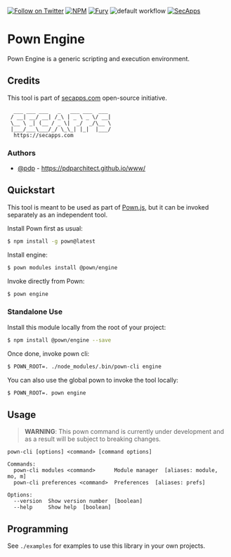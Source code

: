 [![Follow on Twitter](https://img.shields.io/twitter/follow/pownjs.svg?logo=twitter)](https://twitter.com/pownjs)
[![NPM](https://img.shields.io/npm/v/@pown/engine.svg)](https://www.npmjs.com/package/@pown/engine)
[![Fury](https://img.shields.io/badge/version-2x%20Fury-red.svg)](https://github.com/pownjs/lobby)
![default workflow](https://github.com/pownjs/engine/actions/workflows/default.yaml/badge.svg)
[![SecApps](https://img.shields.io/badge/credits-SecApps-black.svg)](https://secapps.com)

# Pown Engine

Pown Engine is a generic scripting and execution environment.

## Credits

This tool is part of [secapps.com](https://secapps.com) open-source initiative.

```
  ___ ___ ___   _   ___ ___  ___
 / __| __/ __| /_\ | _ \ _ \/ __|
 \__ \ _| (__ / _ \|  _/  _/\__ \
 |___/___\___/_/ \_\_| |_|  |___/
  https://secapps.com
```

### Authors

* [@pdp](https://twitter.com/pdp) - https://pdparchitect.github.io/www/

## Quickstart

This tool is meant to be used as part of [Pown.js](https://github.com/pownjs/pown), but it can be invoked separately as an independent tool.

Install Pown first as usual:

```sh
$ npm install -g pown@latest
```

Install engine:

```sh
$ pown modules install @pown/engine
```

Invoke directly from Pown:

```sh
$ pown engine
```

### Standalone Use

Install this module locally from the root of your project:

```sh
$ npm install @pown/engine --save
```

Once done, invoke pown cli:

```sh
$ POWN_ROOT=. ./node_modules/.bin/pown-cli engine
```

You can also use the global pown to invoke the tool locally:

```sh
$ POWN_ROOT=. pown engine
```

## Usage

> **WARNING**: This pown command is currently under development and as a result will be subject to breaking changes.

```
pown-cli [options] <command> [command options]

Commands:
  pown-cli modules <command>      Module manager  [aliases: module, mo, m]
  pown-cli preferences <command>  Preferences  [aliases: prefs]

Options:
  --version  Show version number  [boolean]
  --help     Show help  [boolean]
```

## Programming

See `./examples` for examples to use this library in your own projects.
